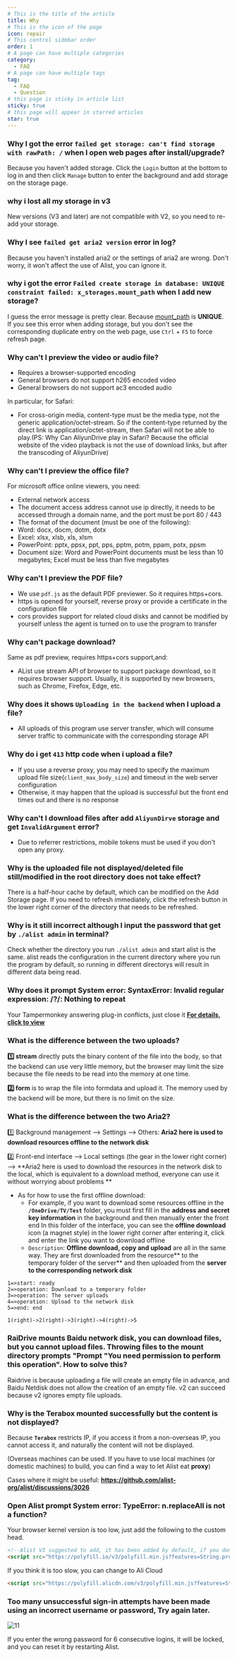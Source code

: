 ```yaml
---
# This is the title of the article
title: Why
# This is the icon of the page
icon: repair
# This control sidebar order
order: 1
# A page can have multiple categories
category:
  - FAQ
# A page can have multiple tags
tag:
  - FAQ
  - Question
# this page is sticky in article list
sticky: true
# this page will appear in starred articles
star: true
---
```


### Why I got the error `failed get storage: can't find storage with rawPath: /` when I open web pages after install/upgrade?

Because you haven't added storage. Click the `Login` button at the bottom to log in and then click `Manage` button to enter the background and add storage on the storage page.

### why i lost all my storage in v3

New versions (V3 and later) are not compatible with V2, so you need to re-add your storage.

### Why I see `failed get aria2 version` error in log?

Because you haven't installed aria2 or the settings of aria2 are wrong. Don't worry, it won't affect the use of Alist, you can ignore it.

### why i got the error `Failed create storage in database: UNIQUE constraint failed: x_storages.mount_path` when I add new storage?

I guess the error message is pretty clear. Because [mount_path](../guide/drivers/common.md#mount-path) is **UNIQUE**.  
If you see this error when adding storage, but you don't see the corresponding duplicate entry on the web page, use `Ctrl` + `F5` to force refresh page.

### Why can't I preview the video or audio file?

- Requires a browser-supported encoding
- General browsers do not support h265 encoded video
- General browsers do not support ac3 encoded audio

In particular, for Safari:

- For cross-origin media, content-type must be the media type, not the generic application/octet-stream. So if the content-type returned by the direct link is application/octet-stream, then Safari will not be able to play.(PS: Why Can AliyunDrive play in Safari? Because the official website of the video playback is not the use of download links, but after the transcoding of AliyunDrive)

### Why can't I preview the office file?

For microsoft office online viewers, you need:

- External network access
- The document access address cannot use ip directly, it needs to be accessed through a domain name, and the port must be port 80 / 443
- The format of the document (must be one of the following):
- Word: docx, docm, dotm, dotx
- Excel: xlsx, xlsb, xls, xlsm
- PowerPoint: pptx, ppsx, ppt, pps, pptm, potm, ppam, potx, ppsm
- Document size: Word and PowerPoint documents must be less than 10 megabytes; Excel must be less than five megabytes

### Why can't I preview the PDF file?

- We use `pdf.js` as the default PDF previewer. So it requires https+cors.
- https is opened for yourself, reverse proxy or provide a certificate in the configuration file
- cors provides support for related cloud disks and cannot be modified by yourself unless the agent is turned on to use the program to transfer

### Why can't package​ download?

Same as pdf preview, requires https+cors support,and:

- AList use stream API of browser to support package download, so it requires browser support. Usually, it is supported by new browsers, such as Chrome, Firefox, Edge, etc.

### Why does it shows `Uploading in the backend` when I upload a file?

- All uploads of this program use server transfer, which will consume server traffic to communicate with the corresponding storage API

### Why do i get `413` http code when i upload a file?

- If you use a reverse proxy, you may need to specify the maximum upload file size(`client_max_body_size`) and timeout in the web server configuration
- Otherwise, it may happen that the upload is successful but the front end times out and there is no response

### Why can't I download files after add `AliyunDirve` storage and get `InvalidArgument` error?

- Due to referrer restrictions, mobile tokens must be used if you don't open any proxy.

### Why is the uploaded file not displayed/deleted file still/modified in the root directory does not take effect? ​

There is a half-hour cache by default, which can be modified on the Add Storage page. If you need to refresh immediately, click the refresh button in the lower right corner of the directory that needs to be refreshed.

### Why is it still incorrect although I input the password that get by `./alist admin` in terminal?

Check whether the directory you run `./alist admin` and start alist is the same. alist reads the configuration in the current directory where you run the program by default, so running in different directorys will result in different data being read.

### Why does it prompt System error: SyntaxError: Invalid regular expression: /?/: Nothing to repeat

Your Tampermonkey answering plug-in conflicts, just close it [**For details, click to view**](https://github.com/alist-org/alist/discussions/2399)

### What is the difference between the two uploads?

**1️⃣ stream** directly puts the binary content of the file into the body, so that the backend can use very little memory, but the browser may limit the size because the file needs to be read into the memory at one time.

**2️⃣ form** is to wrap the file into formdata and upload it. The memory used by the backend will be more, but there is no limit on the size.

### What is the difference between the two Aria2?

1️⃣ Background management --> Settings --> Others: **Aria2 here is used to download resources offline to the network disk**

2️⃣ Front-end interface --> Local settings (the gear in the lower right corner) --> **Aria2 here is used to download the resources in the network disk to the local, which is equivalent to a download method, everyone can use it without worrying about problems **

- As for how to use the first offline download:
   - For example, if you want to download some resources offline in the **`/OneDrive/TV/Test`** folder, you must first fill in the **address and secret key information** in the background and then manually enter the front end In this folder of the interface, you can see the **offline download** icon (a magnet style) in the lower right corner after entering it, click and enter the link you want to download offline
   - `Description`: **Offline download, copy and upload** are all in the same way. They are first downloaded from the resource** to the temporary folder of the server** and then uploaded from the **server to the corresponding network disk**

```flow
1=>start: ready
2=>operation: Download to a temporary folder
3=>operation: The server uploads
4=>operation: Upload to the network disk
5=>end: end

1(right)->2(right)->3(right)->4(right)->5
```

### RaiDrive mounts Baidu network disk, you can download files, but you cannot upload files. Throwing files to the mount directory prompts "Prompt "You need permission to perform this operation". How to solve this?

Raidrive is because uploading a file will create an empty file in advance, and Baidu Netdisk does not allow the creation of an empty file.
v2 can succeed because v2 ignores empty file uploads.

### Why is the Terabox mounted successfully but the content is not displayed?

Because **`Terabox`** restricts IP, if you access it from a non-overseas IP, you cannot access it, and naturally the content will not be displayed.

(Overseas machines can be used. If you have to use local machines (or domestic machines) to build, you can find a way to let Alist eat **proxy**)

Cases where it might be useful: **https://github.com/alist-org/alist/discussions/3026**


### Open Alist prompt System error: TypeError: n.replaceAll is not a function?

Your browser kernel version is too low, just add the following to the custom head.

```html
<!--Alist V3 suggested to add, it has been added by default, if you don't suggest adding -->
<script src="https://polyfill.io/v3/polyfill.min.js?features=String.prototype.replaceAll"></script>
```

If you think it is too slow, you can change to Ali Cloud

```html
<script src="https://polyfill.alicdn.com/v3/polyfill.min.js?features=String.prototype.replaceAll"></script>
```

### Too many unsuccessful sign-in attempts have been made using an incorrect username or password, Try again later.

![11](https://gchat.qpic.cn/gchatpic_new/0/0-0-D72B5BAD55DAE6A3510ADFD2768BAF0F/0)

If you enter the wrong password for 6 consecutive logins, it will be locked, and you can reset it by restarting Alist.
